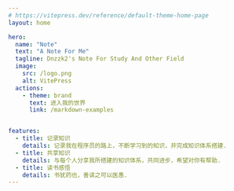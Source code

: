```yaml
---
# https://vitepress.dev/reference/default-theme-home-page
layout: home

hero:
  name: "Note"
  text: "A Note For Me"
  tagline: Dnzzk2's Note For Study And Other Field
  image:
    src: /logo.png
    alt: VitePress
  actions:
    - theme: brand
      text: 进入我的世界
      link: /markdown-examples


features:
  - title: 记录知识
    details: 记录我在程序员的路上，不断学习到的知识，并完成知识体系搭建.
  - title: 共享知识
    details: 与每个人分享我所搭建的知识体系，共同进步，希望对你有帮助.
  - title: 读书感悟
    details: 书犹药也，‌善读之可以医愚.
---
```


